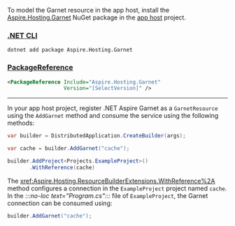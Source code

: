 <!--
https://github.com/dotnet/docs-aspire/issues/1049

We are introducing support for Garnet in this PR:

dotnet/aspire#4324

It is presently a drop in alternative for Redis. We probably need an article that sites right alongside the Redis articles so that folks who might be looking for Redis content to understand how Garnet works can find it.

The article should cover:

AddGarnet
WithDataVolume/WithBindMount
WithPersistence
It can probably cover off the client side pieces by just referring back to the Redis article although the Redis article might need to more clearly call out which is service code and which is app host code.

Configuring Garnet using AddGarnet and using the data volume and persistence extension methods.

Include links to:
- https://github.com/microsoft/Garnet
- https://microsoft.github.io/garnet/docs
-->

To model the Garnet resource in the app host, install the [Aspire.Hosting.Garnet](https://www.nuget.org/packages/Aspire.Hosting.Garnet) NuGet package in the [app host](xref:aspire/app-host) project.

### [.NET CLI](#tab/dotnet-cli)

```dotnetcli
dotnet add package Aspire.Hosting.Garnet
```

### [PackageReference](#tab/package-reference)

```xml
<PackageReference Include="Aspire.Hosting.Garnet"
                  Version="[SelectVersion]" />
```

---

In your app host project, register .NET Aspire Garnet as a `GarnetResource` using the `AddGarnet` method and consume the service using the following methods:

```csharp
var builder = DistributedApplication.CreateBuilder(args);

var cache = builder.AddGarnet("cache");

builder.AddProject<Projects.ExampleProject>()
       .WithReference(cache)
```

The <xref:Aspire.Hosting.ResourceBuilderExtensions.WithReference%2A> method configures a connection in the `ExampleProject` project named `cache`. In the _:::no-loc text="Program.cs":::_ file of `ExampleProject`, the Garnet connection can be consumed using:

```csharp
builder.AddGarnet("cache");
```
